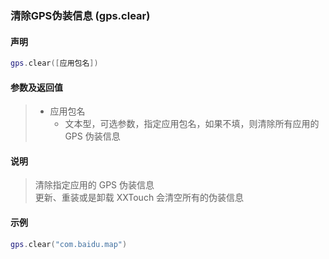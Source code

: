 ### 清除GPS伪装信息 (**gps\.clear**)


#### 声明
```lua
gps.clear([应用包名])
```


#### 参数及返回值
> - 应用包名
>   - 文本型，可选参数，指定应用包名，如果不填，则清除所有应用的 GPS 伪装信息


#### 说明
> 清除指定应用的 GPS 伪装信息  
> 更新、重装或是卸载 XXTouch 会清空所有的伪装信息  


#### 示例  
```lua
gps.clear("com.baidu.map")
```

